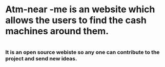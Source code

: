 <h1>Atm-near -me is an website which allows the users to find the cash machines around them.<h1>
<h3> It is an open source webiste so any one can contribute to the project and send new ideas. <h3> 
